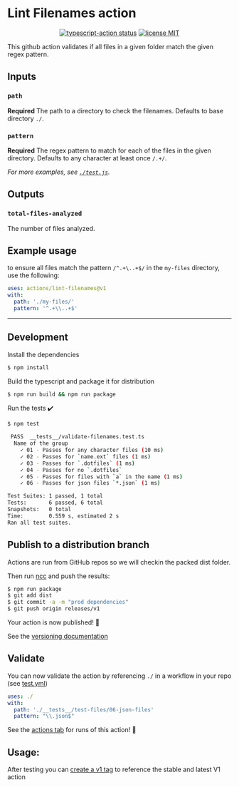# Lint Filenames action

<p align="center">
  <a href="https://github.com/batista/lint-filenames2/actions"><img alt="typescript-action status" src="https://github.com/batista/lint-filenames2/workflows/build-test/badge.svg"></a>
  <a href="https://github.com/batista/lint-filenames2/blob/main/LICENSE"><img alt="license MIT" src="https://img.shields.io/github/license/batista/lint-filenames2"></a>
</p>

This github action validates if all files in a given folder match the given regex pattern.

## Inputs

### `path`

**Required** The path to a directory to check the filenames. Defaults to base directory `./`.

### `pattern`

**Required** The regex pattern to match for each of the files in the given directory. Defaults to any character at least once `/.+/`.

_For more examples, see [`./test.js`](./test.js)._

## Outputs

### `total-files-analyzed`

The number of files analyzed.

## Example usage

to ensure all files match the pattern `/^.+\..+$/` in the `my-files` directory, use the following:

```yml
uses: actions/lint-filenames@v1
with:
  path: './my-files/'
  pattern: '^.+\\..+$'
```

---

## Development

Install the dependencies

```bash
$ npm install
```

Build the typescript and package it for distribution

```bash
$ npm run build && npm run package
```

Run the tests :heavy_check_mark:

```bash
$ npm test

 PASS  __tests__/validate-filenames.test.ts
  Name of the group
    ✓ 01 - Passes for any character files (10 ms)
    ✓ 02 - Passes for `name.ext` files (1 ms)
    ✓ 03 - Passes for `.dotfiles` (1 ms)
    ✓ 04 - Passes for no `.dotfiles`
    ✓ 05 - Passes for files with `a` in the name (1 ms)
    ✓ 06 - Passes for json files `*.json` (1 ms)

Test Suites: 1 passed, 1 total
Tests:       6 passed, 6 total
Snapshots:   0 total
Time:        0.559 s, estimated 2 s
Ran all test suites.

```

## Publish to a distribution branch

Actions are run from GitHub repos so we will checkin the packed dist folder.

Then run [ncc](https://github.com/zeit/ncc) and push the results:

```bash
$ npm run package
$ git add dist
$ git commit -a -m "prod dependencies"
$ git push origin releases/v1
```

Your action is now published! :rocket:

See the [versioning documentation](https://github.com/actions/toolkit/blob/master/docs/action-versioning.md)

## Validate

You can now validate the action by referencing `./` in a workflow in your repo (see [test.yml](.github/workflows/test.yml))

```yaml
uses: ./
with:
  path: './__tests__/test-files/06-json-files'
  pattern: "\\.json$"
```

See the [actions tab](https://github.com/actions/typescript-action/actions) for runs of this action! :rocket:

## Usage:

After testing you can [create a v1 tag](https://github.com/actions/toolkit/blob/master/docs/action-versioning.md) to reference the stable and latest V1 action
